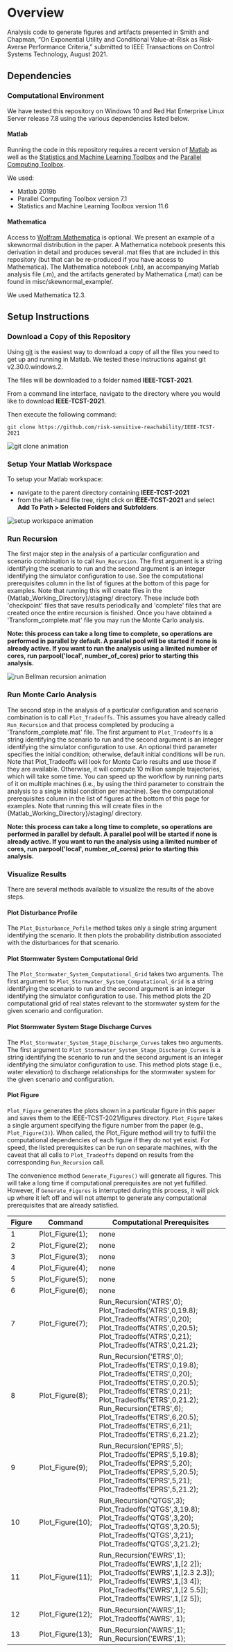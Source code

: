# Overview
Analysis code to generate figures and artifacts presented in Smith and Chapman, “On Exponential Utility and Conditional Value-at-Risk as Risk-Averse Performance Criteria,” submitted to IEEE Transactions on Control Systems Technology, August 2021.

## Dependencies
### Computational Environment
We have tested this repository on Windows 10 and Red Hat Enterprise Linux Server release 7.8 using the various dependencies listed below. 

#### Matlab
Running the code in this repository requires a recent version of [Matlab](https://www.mathworks.com/products/matlab.html) as well as the [Statistics and Machine Learning Toolbox](https://www.mathworks.com/products/statistics.html) and the  [Parallel Computing Toolbox](https://www.mathworks.com/products/parallel-computing.html). 

We used:
 - Matlab 2019b
 - Parallel Computing Toolbox version 7.1
 - Statistics and Machine Learning Toolbox version 11.6

#### Mathematica
Access to [Wolfram Mathematica](https://www.wolfram.com/mathematica/) is optional. We present an example of a skewnormal distribution in the paper. A Mathematica notebook presents this derivation in detail and produces several .mat files that are included in this repository (but that can be re-produced if you have access to Mathematica). The Mathematica notebook (.nb), an accompanying Matlab analysis file (.m), and the artifacts generated by Mathematica (.mat) can be found in misc/skewnormal_example/. 

We used Mathematica 12.3. 

## Setup Instructions

### Download a Copy of this Repository
Using [git](https://git-scm.com/) is the easiest way to download a copy of all the files you need to get up and running in Matlab. We tested these instructions against git v2.30.0.windows.2. 

The files will be downloaded to a folder named __IEEE-TCST-2021__. 

From a command line interface, navigate to the directory where you would like to download __IEEE-TCST-2021__. 

Then execute the following command: 
```
git clone https://github.com/risk-sensitive-reachability/IEEE-TCST-2021
```

![git clone animation](https://raw.githubusercontent.com/risk-sensitive-reachability/IEEE-TCST-2021/main/misc/gifs/git_clone.gif)

### Setup Your Matlab Workspace
To setup your Matlab workspace: 
 - navigate to the parent directory containing __IEEE-TCST-2021__
 - from the left-hand file tree, right click on __IEEE-TCST-2021__ and select __Add To Path > Selected Folders and Subfolders__.
 
  ![setup workspace animation](https://raw.githubusercontent.com/risk-sensitive-reachability/IEEE-TCST-2021/main/misc/gifs/add-to-working-path.gif)

### Run Recursion
The first major step in the analysis of a particular configuration and scenario combination is to call `Run_Recursion`. The first argument is a string identifying the scenario to run and the second argument is an integer identifying the simulator configuration to use. See the computational prerequisites column in the list of figures at the bottom of this page for examples. Note that running this will create files in the {Matlab_Working_Directory}/staging/ directory. These include both 'checkpoint' files that save results periodically and 'complete' files that are created once the entire recursion is finished. Once you have obtained a 'Transform_complete.mat' file you may run the Monte Carlo analysis. 

__Note: this process can take a long time to complete, so operations are performed in parallel by default. A parallel pool will be started if none is already active. If you want to run the analysis using a limited number of cores, run parpool('local', number_of_cores) prior to starting this analysis.__

![run Bellman recursion animation](https://raw.githubusercontent.com/risk-sensitive-reachability/IEEE-TCST-2021/main/misc/gifs/run_recursion.gif)

### Run Monte Carlo Analysis
The second step in the analysis of a particular configuration and scenario combination is to call `Plot_Tradeoffs`. This assumes you have already called `Run_Recursion` and that process completed by producing a 'Transform_complete.mat' file. The first argument to `Plot_Tradeoffs` is a string identifying the scenario to run and the second argument is an integer identifying the simulator configuration to use. An optional third parameter specifies the initial condition; otherwise, default initial conditions will be run. Note that Plot_Tradeoffs will look for Monte Carlo results and use those if they are available. Otherwise, it will compute 10 million sample trajectories, which will take some time. You can speed up the workflow by running parts of it on multiple machines (i.e., by using the third parameter to constrain the analysis to a single initial condition per machine). See the computational prerequisites column in the list of figures at the bottom of this page for examples. Note that running this will create files in the {Matlab_Working_Directory}/staging/ directory.

__Note: this process can take a long time to complete, so operations are performed in parallel by default. A parallel pool will be started if none is already active. If you want to run the analysis using a limited number of cores, run parpool('local', number_of_cores) prior to starting this analysis.__


### Visualize Results
There are several methods available to visualize the results of the above steps. 

#### Plot Disturbance Profile
The `Plot_Disturbance_Pofile` method takes only a single string argument identifying the scenario. It then plots the probability distribution associated with the disturbances for that scenario. 

#### Plot Stormwater System Computational Grid
The `Plot_Stormwater_System_Computational_Grid` takes two arguments. The first argument to `Plot_Stormwater_System_Computational_Grid` is a string identifying the scenario to run and the second argument is an integer identifying the simulator configuration to use. This method plots the 2D computational grid of real states relevant to the stormwater system for the given scenario and configuration. 

#### Plot Stormwater System Stage Discharge Curves
The `Plot_Stormwater_System_Stage_Discharge_Curves` takes two arguments. The first argument to `Plot_Stormwater_System_Stage_Discharge_Curves` is a string identifying the scenario to run and the second argument is an integer identifying the simulator configuration to use. This method plots stage (i.e., water elevation) to discharge relationships for the stormwater system for the given scenario and configuration. 

#### Plot Figure
`Plot_Figure` generates the plots shown in a particular figure in this paper and saves them to the IEEE-TCST-2021/figures directory. `Plot_Figure` takes a single argument specifying the figure number from the paper (e.g., `Plot_Figure(3)`). When called, the Plot_Figure method will try to fulfill the computational dependencies of each figure if they do not yet exist. For speed, the listed prerequisites can be run on separate machines, with the caveat that all calls to `Plot_Tradeoffs` depend on results from the corresponding `Run_Recursion` call. 

The convenience method `Generate_Figures()` will generate all figures. This will take a long time if computational prerequisites are not yet fulfilled. However, if `Generate_Figures` is interrupted during this process, it will pick up where it left off and will not attempt to generate any computational prerequisites that are already satisfied. 

| Figure | Command          | Computational Prerequisites                                                                                                                                                               |
|--------|------------------|-------------------------------------------------------------------------------------------------------------------------------------------------------------------------------------------|
| 1      | Plot_Figure(1);  | none                                                                                                                                                                                      |
| 2      | Plot_Figure(2);  | none                                                                                                                                                                                      |
| 3      | Plot_Figure(3);  | none                                                                                                                                                                                      |
| 4      | Plot_Figure(4);  | none                                                                                                                                                                                      |
| 5      | Plot_Figure(5);  | none                                                                                                                                                                                      |
| 6      | Plot_Figure(6);  | none                                                                                                                                                                                      |
| 7      | Plot_Figure(7);  | Run_Recursion('ATRS',0); Plot_Tradeoffs('ATRS',0,19.8); Plot_Tradeoffs('ATRS',0,20); Plot_Tradeoffs('ATRS',0,20.5); Plot_Tradeoffs('ATRS',0,21); Plot_Tradeoffs('ATRS',0,21.2);         |
| 8      | Plot_Figure(8);  | Run_Recursion('ETRS',0);  Plot_Tradeoffs('ETRS',0,19.8); Plot_Tradeoffs('ETRS',0,20); Plot_Tradeoffs('ETRS',0,20.5); Plot_Tradeoffs('ETRS',0,21); Plot_Tradeoffs('ETRS',0,21.2);  Run_Recursion('ETRS',6); Plot_Tradeoffs('ETRS',6,20.5);  Plot_Tradeoffs('ETRS',6,21); Plot_Tradeoffs('ETRS',6,21.2);                |
| 9      | Plot_Figure(9);  | Run_Recursion('EPRS',5); Plot_Tradeoffs('EPRS',5,19.8); Plot_Tradeoffs('EPRS',5,20); Plot_Tradeoffs('EPRS',5,20.5); Plot_Tradeoffs('EPRS',5,21); Plot_Tradeoffs('EPRS',5,21.2);                                                                                                                                        |
| 10     | Plot_Figure(10); | Run_Recursion('QTGS',3); Plot_Tradeoffs('QTGS',3,19.8); Plot_Tradeoffs('QTGS',3,20); Plot_Tradeoffs('QTGS',3,20.5); Plot_Tradeoffs('QTGS',3,21); Plot_Tradeoffs('QTGS',3,21.2);                                                                                                                                     |
| 11     | Plot_Figure(11); | Run_Recursion('EWRS',1); Plot_Tradeoffs('EWRS',1,[2 2]); Plot_Tradeoffs('EWRS',1,[2.3 2.3]); Plot_Tradeoffs('EWRS',1,[3 4]); Plot_Tradeoffs('EWRS',1,[2 5.5]); Plot_Tradeoffs('EWRS',1,[2 5]); |
| 12     | Plot_Figure(12); | Run_Recursion('AWRS',1); Plot_Tradeoffs('AWRS', 1);                                                                                                                                        |
| 13     | Plot_Figure(13); | Run_Recursion('AWRS',1); Run_Recursion('EWRS',1);                                                                                                                                          |





